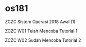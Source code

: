 # os181
ZCZC Sistem Operasi 2018 Awal (1)

ZCZC W01 Telah Mencoba Tutorial 1

ZCZC W02 Sudah Mencoba Tutorial 2
